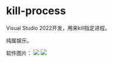 # kill-process
Visual Studio 2022开发，用来kill指定进程。


纯属娱乐。

软件图片：
![](https://raw.githubusercontent.com/FL-Studi0/kill-process/master/img/%E5%9B%BE%E7%89%871.png)
![](https://raw.githubusercontent.com/FL-Studi0/kill-process/master/img/%E5%9B%BE%E7%89%872.png)
